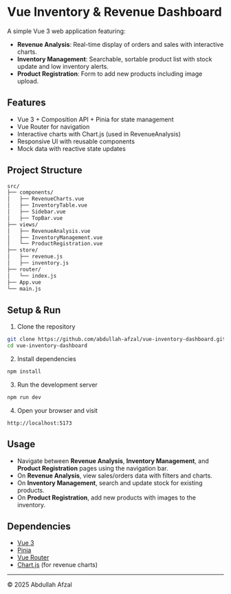# Vue Inventory & Revenue Dashboard

A simple Vue 3 web application featuring:

- **Revenue Analysis**: Real-time display of orders and sales with interactive charts.
- **Inventory Management**: Searchable, sortable product list with stock update and low inventory alerts.
- **Product Registration**: Form to add new products including image upload.

## Features

- Vue 3 + Composition API + Pinia for state management
- Vue Router for navigation
- Interactive charts with Chart.js (used in RevenueAnalysis)
- Responsive UI with reusable components
- Mock data with reactive state updates

## Project Structure
```bash
src/
├── components/
│   ├── RevenueCharts.vue
│   ├── InventoryTable.vue
│   ├── Sidebar.vue
│   ├── TopBar.vue
├── views/
│   ├── RevenueAnalysis.vue
│   ├── InventoryManagement.vue
│   └── ProductRegistration.vue
├── store/
│   ├── revenue.js
│   ├── inventory.js
├── router/
│   └── index.js
├── App.vue
└── main.js
```

## Setup & Run

1. Clone the repository

```bash
git clone https://github.com/abdullah-afzal/vue-inventory-dashboard.git
cd vue-inventory-dashboard
````

2. Install dependencies

```bash
npm install
```

3. Run the development server

```bash
npm run dev
```

4. Open your browser and visit

```
http://localhost:5173
```

## Usage

* Navigate between **Revenue Analysis**, **Inventory Management**, and **Product Registration** pages using the navigation bar.
* On **Revenue Analysis**, view sales/orders data with filters and charts.
* On **Inventory Management**, search and update stock for existing products.
* On **Product Registration**, add new products with images to the inventory.

## Dependencies

* [Vue 3](https://vuejs.org/)
* [Pinia](https://pinia.vuejs.org/)
* [Vue Router](https://router.vuejs.org/)
* [Chart.js](https://www.chartjs.org/) (for revenue charts)

---

© 2025 Abdullah Afzal
